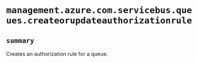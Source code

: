 # `management.azure.com.servicebus.queues.createorupdateauthorizationrule`

## `summary`
Creates an authorization rule for a queue.


